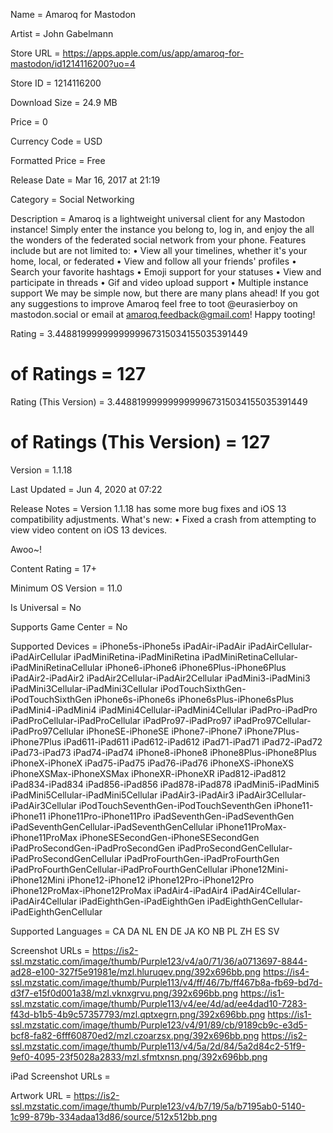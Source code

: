 Name = Amaroq for Mastodon

Artist = John Gabelmann

Store URL = https://apps.apple.com/us/app/amaroq-for-mastodon/id1214116200?uo=4

Store ID = 1214116200

Download Size = 24.9 MB

Price = 0

Currency Code = USD

Formatted Price = Free

Release Date = Mar 16, 2017 at 21:19

Category = Social Networking

Description = Amaroq is a lightweight universal client for any Mastodon instance! Simply enter the instance you belong to, log in, and enjoy the all the wonders of the federated social network from your phone.
Features include but are not limited to:
• View all your timelines, whether it's your home, local, or federated
• View and follow all your friends' profiles
• Search your favorite hashtags
• Emoji support for your statuses
• View and participate in threads
• Gif and video upload support
• Multiple instance support
We may be simple now, but there are many plans ahead! If you got any suggestions to improve Amaroq feel free to toot @eurasierboy on mastodon.social or email at amaroq.feedback@gmail.com!
Happy tooting!

Rating = 3.4488199999999999967315034155035391449

# of Ratings = 127

Rating (This Version) = 3.4488199999999999967315034155035391449

# of Ratings (This Version) = 127

Version = 1.1.18

Last Updated = Jun 4, 2020 at 07:22

Release Notes = Version 1.1.18 has some more bug fixes and iOS 13 compatibility adjustments.
What's new:
• Fixed a crash from attempting to view video content on iOS 13 devices.

Awoo~!

Content Rating = 17+

Minimum OS Version = 11.0

Is Universal = No

Supports Game Center = No

Supported Devices = iPhone5s-iPhone5s
iPadAir-iPadAir
iPadAirCellular-iPadAirCellular
iPadMiniRetina-iPadMiniRetina
iPadMiniRetinaCellular-iPadMiniRetinaCellular
iPhone6-iPhone6
iPhone6Plus-iPhone6Plus
iPadAir2-iPadAir2
iPadAir2Cellular-iPadAir2Cellular
iPadMini3-iPadMini3
iPadMini3Cellular-iPadMini3Cellular
iPodTouchSixthGen-iPodTouchSixthGen
iPhone6s-iPhone6s
iPhone6sPlus-iPhone6sPlus
iPadMini4-iPadMini4
iPadMini4Cellular-iPadMini4Cellular
iPadPro-iPadPro
iPadProCellular-iPadProCellular
iPadPro97-iPadPro97
iPadPro97Cellular-iPadPro97Cellular
iPhoneSE-iPhoneSE
iPhone7-iPhone7
iPhone7Plus-iPhone7Plus
iPad611-iPad611
iPad612-iPad612
iPad71-iPad71
iPad72-iPad72
iPad73-iPad73
iPad74-iPad74
iPhone8-iPhone8
iPhone8Plus-iPhone8Plus
iPhoneX-iPhoneX
iPad75-iPad75
iPad76-iPad76
iPhoneXS-iPhoneXS
iPhoneXSMax-iPhoneXSMax
iPhoneXR-iPhoneXR
iPad812-iPad812
iPad834-iPad834
iPad856-iPad856
iPad878-iPad878
iPadMini5-iPadMini5
iPadMini5Cellular-iPadMini5Cellular
iPadAir3-iPadAir3
iPadAir3Cellular-iPadAir3Cellular
iPodTouchSeventhGen-iPodTouchSeventhGen
iPhone11-iPhone11
iPhone11Pro-iPhone11Pro
iPadSeventhGen-iPadSeventhGen
iPadSeventhGenCellular-iPadSeventhGenCellular
iPhone11ProMax-iPhone11ProMax
iPhoneSESecondGen-iPhoneSESecondGen
iPadProSecondGen-iPadProSecondGen
iPadProSecondGenCellular-iPadProSecondGenCellular
iPadProFourthGen-iPadProFourthGen
iPadProFourthGenCellular-iPadProFourthGenCellular
iPhone12Mini-iPhone12Mini
iPhone12-iPhone12
iPhone12Pro-iPhone12Pro
iPhone12ProMax-iPhone12ProMax
iPadAir4-iPadAir4
iPadAir4Cellular-iPadAir4Cellular
iPadEighthGen-iPadEighthGen
iPadEighthGenCellular-iPadEighthGenCellular

Supported Languages = CA
DA
NL
EN
DE
JA
KO
NB
PL
ZH
ES
SV

Screenshot URLs = https://is2-ssl.mzstatic.com/image/thumb/Purple123/v4/a0/71/36/a0713697-8844-ad28-e100-327f5e91981e/mzl.hluruqev.png/392x696bb.png
https://is4-ssl.mzstatic.com/image/thumb/Purple113/v4/ff/46/7b/ff467b8a-fb69-bd7d-d3f7-e15f0d001a38/mzl.vknxgrvu.png/392x696bb.png
https://is1-ssl.mzstatic.com/image/thumb/Purple113/v4/ee/4d/ad/ee4dad10-7283-f43d-b1b5-4b9c57357793/mzl.qptxegrn.png/392x696bb.png
https://is1-ssl.mzstatic.com/image/thumb/Purple123/v4/91/89/cb/9189cb9c-e3d5-bcf8-fa82-6fff60870ed2/mzl.czoarzsx.png/392x696bb.png
https://is2-ssl.mzstatic.com/image/thumb/Purple113/v4/5a/2d/84/5a2d84c2-51f9-9ef0-4095-23f5028a2833/mzl.sfmtxnsn.png/392x696bb.png

iPad Screenshot URLs = 

Artwork URL = https://is2-ssl.mzstatic.com/image/thumb/Purple123/v4/b7/19/5a/b7195ab0-5140-1c99-879b-334adaa13d86/source/512x512bb.png